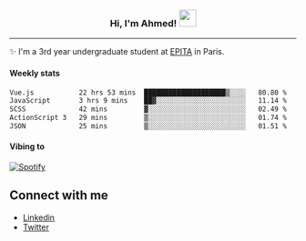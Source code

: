 <!-- Heading -->
<h3 align="center"> Hi, I'm Ahmed! <img src = "https://raw.githubusercontent.com/MartinHeinz/MartinHeinz/master/wave.gif" width = 30px></h3>

<!-- About section -->
---
✨ I'm a 3rd year undergraduate student at <a href="https://www.epita.fr/en/">EPITA</a> in Paris.

<h4 align ="left"> Weekly stats </h4>

<!--START_SECTION:waka-->

```txt
Vue.js           22 hrs 53 mins  ████████████████████▒░░░░   80.80 %
JavaScript       3 hrs 9 mins    ██▓░░░░░░░░░░░░░░░░░░░░░░   11.14 %
SCSS             42 mins         ▓░░░░░░░░░░░░░░░░░░░░░░░░   02.49 %
ActionScript 3   29 mins         ▒░░░░░░░░░░░░░░░░░░░░░░░░   01.74 %
JSON             25 mins         ▒░░░░░░░░░░░░░░░░░░░░░░░░   01.51 %
```

<!--END_SECTION:waka-->

<!-- [![Ahmed's GitHub stats](https://github-readme-stats.vercel.app/api?username=ahmedhassayoune)](https://github.com/anuraghazra/github-readme-stats) -->

<h4 align ="left">Vibing to</h4>

[![Spotify](https://novatorem-ten-lyart.vercel.app/api/spotify)](https://open.spotify.com/user/31knevkvll66tzc3gqtoi6ngjbre)

<!-- Connect section -->

## Connect with me
  * <a href="https://www.linkedin.com/in/ahmed-hassayoune">Linkedin</a>
  * <a href="https://twitter.com/Ahmedhassaaa">Twitter</a>

<!-- Connect section: END -->
